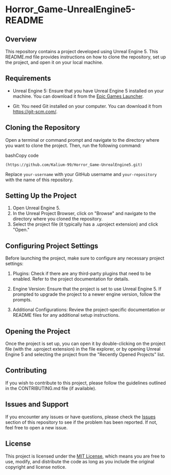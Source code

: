 Horror_Game-UnrealEngine5- README
================================

Overview
--------

This repository contains a project developed using Unreal Engine 5. This README.md file provides instructions on how to clone the repository, set up the project, and open it on your local machine.

Requirements
------------

-   Unreal Engine 5: Ensure that you have Unreal Engine 5 installed on your machine. You can download it from the [Epic Games Launcher](https://www.unrealengine.com/en-US/).

-   Git: You need Git installed on your computer. You can download it from <https://git-scm.com/>.

Cloning the Repository
----------------------

Open a terminal or command prompt and navigate to the directory where you want to clone the project. Then, run the following command:

bashCopy code

`(https://github.com/Kalium-99/Horror_Game-UnrealEngine5.git)`

Replace `your-username` with your GitHub username and `your-repository` with the name of this repository.

Setting Up the Project
----------------------

1.  Open Unreal Engine 5.
2.  In the Unreal Project Browser, click on "Browse" and navigate to the directory where you cloned the repository.
3.  Select the project file (it typically has a .uproject extension) and click "Open."

Configuring Project Settings
----------------------------

Before launching the project, make sure to configure any necessary project settings:

1.  Plugins: Check if there are any third-party plugins that need to be enabled. Refer to the project documentation for details.

2.  Engine Version: Ensure that the project is set to use Unreal Engine 5. If prompted to upgrade the project to a newer engine version, follow the prompts.

3.  Additional Configurations: Review the project-specific documentation or README files for any additional setup instructions.

Opening the Project
-------------------

Once the project is set up, you can open it by double-clicking on the project file (with the .uproject extension) in the file explorer, or by opening Unreal Engine 5 and selecting the project from the "Recently Opened Projects" list.

Contributing
------------

If you wish to contribute to this project, please follow the guidelines outlined in the CONTRIBUTING.md file (if available).

Issues and Support
------------------

If you encounter any issues or have questions, please check the [Issues](https://github.com/your-username/your-repository/issues) section of this repository to see if the problem has been reported. If not, feel free to open a new issue.

License
-------

This project is licensed under the [MIT License](https://chat.openai.com/c/LICENSE), which means you are free to use, modify, and distribute the code as long as you include the original copyright and license notice.
